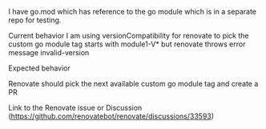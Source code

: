 I have go.mod which has reference to the go module which is in a separate repo for testing.

Current behavior
I am using versionCompatibility for renovate to pick the custom go module tag starts with module1-V* but renovate throws error message invalid-version

Expected behavior

Renovate should pick the next available custom go module tag and create a PR

Link to the Renovate issue or Discussion
(https://github.com/renovatebot/renovate/discussions/33593)
